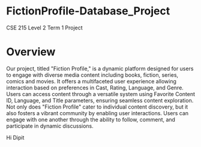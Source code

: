 # FictionProfile-Database_Project
CSE 215 Level 2 Term 1 Project

# Overview
Our project, titled "Fiction Profile," is a dynamic platform designed for users to engage with diverse media content including books, fiction, series, comics and movies. It offers a multifaceted user experience allowing interaction based on preferences in Cast, Rating, Language, and Genre. Users can access content through a versatile system using Favorite Content ID, Language, and Title parameters, ensuring seamless content exploration.
Not only does "Fiction Profile" cater to individual content discovery, but it also fosters a vibrant community by enabling user interactions. Users can engage with one another through the ability to follow, comment, and participate in dynamic discussions.


Hi Dipit
